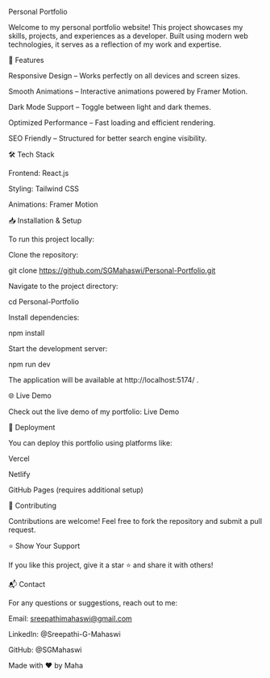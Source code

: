 Personal Portfolio

Welcome to my personal portfolio website! This project showcases my skills, projects, and experiences as a developer. Built using modern web technologies, it serves as a reflection of my work and expertise.

🚀 Features

Responsive Design – Works perfectly on all devices and screen sizes.

Smooth Animations – Interactive animations powered by Framer Motion.

Dark Mode Support – Toggle between light and dark themes.

Optimized Performance – Fast loading and efficient rendering.

SEO Friendly – Structured for better search engine visibility.

🛠️ Tech Stack

Frontend: React.js

Styling: Tailwind CSS

Animations: Framer Motion

📥 Installation & Setup

To run this project locally:

Clone the repository:

git clone https://github.com/SGMahaswi/Personal-Portfolio.git


Navigate to the project directory:

cd Personal-Portfolio


Install dependencies:

npm install


Start the development server:

npm run dev


The application will be available at http://localhost:5174/
.

🌐 Live Demo

Check out the live demo of my portfolio: Live Demo

🚀 Deployment

You can deploy this portfolio using platforms like:

Vercel

Netlify

GitHub Pages (requires additional setup)

🤝 Contributing

Contributions are welcome! Feel free to fork the repository and submit a pull request.

⭐ Show Your Support

If you like this project, give it a star ⭐ and share it with others!

📬 Contact

For any questions or suggestions, reach out to me:

Email: sreepathimahaswi@gmail.com

LinkedIn: @Sreepathi-G-Mahaswi

GitHub: @SGMahaswi

Made with ❤️ by Maha
